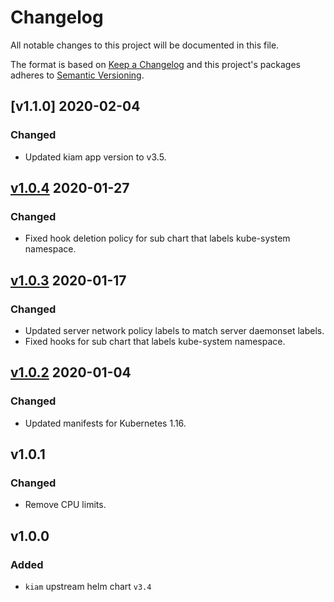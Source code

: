 # Changelog

All notable changes to this project will be documented in this file.

The format is based on [Keep a Changelog](http://keepachangelog.com/en/1.0.0/)
and this project's packages adheres to [Semantic Versioning](http://semver.org/spec/v2.0.0.html).

## [v1.1.0] 2020-02-04

### Changed

- Updated kiam app version to v3.5.

## [v1.0.4] 2020-01-27

### Changed

- Fixed hook deletion policy for sub chart that labels kube-system namespace.

## [v1.0.3] 2020-01-17

### Changed

- Updated server network policy labels to match server daemonset labels.
- Fixed hooks for sub chart that labels kube-system namespace.  

## [v1.0.2] 2020-01-04

### Changed

- Updated manifests for Kubernetes 1.16.

## v1.0.1

### Changed

- Remove CPU limits.

## v1.0.0

### Added

- `kiam` upstream helm chart `v3.4`

[v1.0.4]: https://github.com/giantswarm/kiam-app/pull/12
[v1.0.3]: https://github.com/giantswarm/kiam-app/pull/11
[v1.0.2]: https://github.com/giantswarm/kiam-app/pull/8
